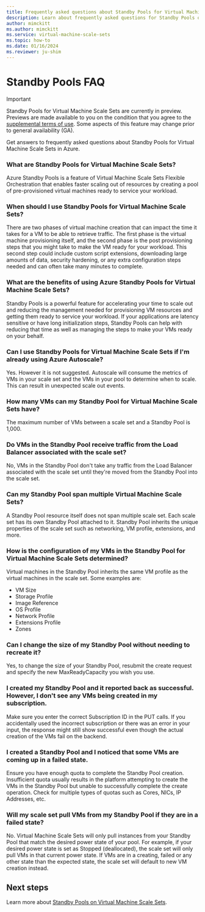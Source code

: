 ```yaml
---
title: Frequently asked questions about Standby Pools for Virtual Machine Scale Sets
description: Learn about frequently asked questions for Standby Pools on Virtual Machine Scale Sets
author: mimckitt
ms.author: mimckitt
ms.service: virtual-machine-scale-sets
ms.topic: how-to
ms.date: 01/16/2024
ms.reviewer: ju-shim
---
```


# Standby Pools FAQ

> [!IMPORTANT]
> Standby Pools for Virtual Machine Scale Sets are currently in preview. Previews are made available to you on the condition that you agree to the [supplemental terms of use](https://azure.microsoft.com/support/legal/preview-supplemental-terms/). Some aspects of this feature may change prior to general availability (GA). 

Get answers to frequently asked questions about Standby Pools for Virtual Machine Scale Sets in Azure.

### What are Standby Pools for Virtual Machine Scale Sets? 
Azure Standby Pools is a feature of Virtual Machine Scale Sets Flexible Orchestration that enables faster 
scaling out of resources by creating a pool of pre-provisioned virtual machines ready to service your 
workload. 

### When should I use Standby Pools for Virtual Machine Scale Sets? 
There are two phases of virtual machine creation that can impact the time it takes for a VM to be able to 
retrieve traffic. The first phase is the virtual machine provisioning itself, and the second phase is the post 
provisioning steps that you might take to make the VM ready for your workload. This second step could 
include custom script extensions, downloading large amounts of data, security hardening, or any 
extra configuration steps needed and can often take many minutes to complete. 

### What are the benefits of using Azure Standby Pools for Virtual Machine Scale Sets? 
Standby Pools is a powerful feature for accelerating your time to scale out and reducing the 
management needed for provisioning VM resources and getting them ready to service your workload. If 
your applications are latency sensitive or have long initialization steps, Standby Pools can help with reducing 
that time as well as managing the steps to make your VMs ready on your behalf. 

### Can I use Standby Pools for Virtual Machine Scale Sets if I'm already using Azure Autoscale? 
Yes. However it is not suggested. Autoscale will consume the metrics of VMs in your scale set and the VMs in your pool to determine when to scale. This can result in unexpected scale out events. 

### How many VMs can my Standby Pool for Virtual Machine Scale Sets have? 
The maximum number of VMs between a scale set and a Standby Pool is 1,000. 

### Do VMs in the Standby Pool receive traffic from the Load Balancer associated with the scale set? 
No, VMs in the Standby Pool don't take any traffic from the Load Balancer associated with the scale set 
until they're moved from the Standby Pool into the scale set. 

### Can my Standby Pool span multiple Virtual Machine Scale Sets? 
A Standby Pool resource itself does not span multiple scale set. Each scale set has its own Standby 
Pool attached to it. Standby Pool inherits the unique properties of the scale set 
such as networking, VM profile, extensions, and more. 

### How is the configuration of my VMs in the Standby Pool for Virtual Machine Scale Sets determined? 
Virtual machines in the Standby Pool inherits the same VM profile as the virtual machines in the scale 
set. Some examples are:  
- VM Size
- Storage Profile
- Image Reference
- OS Profile
- Network Profile
- Extensions Profile
- Zones


### Can I change the size of my Standby Pool without needing to recreate it? 
Yes, to change the size of your Standby Pool, resubmit the create request and specify the new 
MaxReadyCapacity you wish you use.

### I created my Standby Pool and it reported back as successful. However, I don't see any VMs being created in my subscription. 
Make sure you enter the correct Subscription ID in the PUT calls. If you accidentally used the 
incorrect subscription or there was an error in your input, the response might still show successful even though the actual creation of the VMs fail on the backend. 

### I created a Standby Pool and I noticed that some VMs are coming up in a failed state. 
Ensure you have enough quota to complete the Standby Pool creation. Insufficient quota usually results 
in the platform attempting to create the VMs in the Standby Pool but unable to successfully complete 
the create operation. Check for multiple types of quotas such as Cores, NICs, IP Addresses, etc.

### Will my scale set pull VMs from my Standby Pool if they are in a failed state? 
No. Virtual Machine Scale Sets will only pull instances from your Standby Pool that match the desired power state of your pool. For example, if your desired power state is set as Stopped (deallocated), the scale set will only pull VMs in that current power state. If VMs are in a creating, failed or any other state than the expected state, the scale set will default to new VM creation instead. 


## Next steps

Learn more about [Standby Pools on Virtual Machine Scale Sets](standby-pools-overview.md).